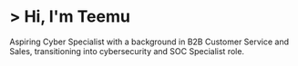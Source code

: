 # > Hi, I'm Teemu

Aspiring Cyber Specialist with a background in B2B Customer Service and Sales, transitioning into cybersecurity and SOC Specialist role.
